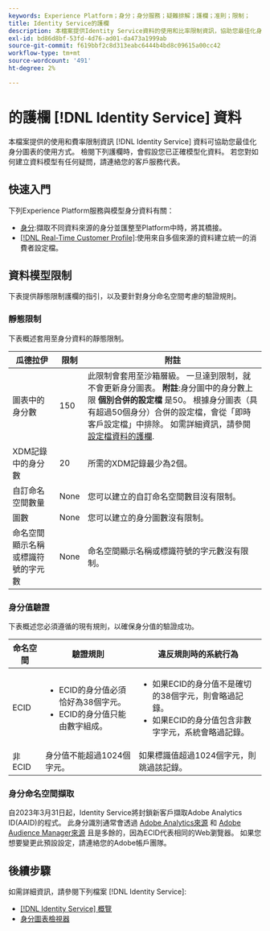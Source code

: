 ```yaml
---
keywords: Experience Platform；身分；身分服務；疑難排解；護欄；准則；限制；
title: Identity Service的護欄
description: 本檔案提供Identity Service資料的使用和比率限制資訊，協助您最佳化身分圖表的使用。
exl-id: bd86d8bf-53fd-4d76-ad01-da473a1999ab
source-git-commit: f619bbf2c8d313eabc6444b4bd8c09615a00cc42
workflow-type: tm+mt
source-wordcount: '491'
ht-degree: 2%

---
```


# 的護欄 [!DNL Identity Service] 資料

本檔案提供的使用和費率限制資訊 [!DNL Identity Service] 資料可協助您最佳化身分圖表的使用方式。 檢閱下列護欄時，會假設您已正確模型化資料。 若您對如何建立資料模型有任何疑問，請連絡您的客戶服務代表。

## 快速入門

下列Experience Platform服務與模型身分資料有關：

* [身分](home.md):擷取不同資料來源的身分並匯整至Platform中時，將其橋接。
* [[!DNL Real-Time Customer Profile]](../profile/home.md):使用來自多個來源的資料建立統一的消費者設定檔。

## 資料模型限制

下表提供靜態限制護欄的指引，以及要針對身分命名空間考慮的驗證規則。

### 靜態限制

下表概述套用至身分資料的靜態限制。

| 瓜德拉伊 | 限制 | 附註 |
| --- | --- | --- |
| 圖表中的身分數 | 150 | 此限制會套用至沙箱層級。 一旦達到限制，就不會更新身分圖表。 **附註**:身分圖中的身分數上限 **個別合併的設定檔** 是50。 根據身分圖表（具有超過50個身分）合併的設定檔，會從「即時客戶設定檔」中排除。 如需詳細資訊，請參閱 [設定檔資料的護欄](../profile/guardrails.md). |
| XDM記錄中的身分數 | 20 | 所需的XDM記錄最少為2個。 |
| 自訂命名空間數量 | None | 您可以建立的自訂命名空間數目沒有限制。 |
| 圖數 | None | 您可以建立的身分圖數沒有限制。 |
| 命名空間顯示名稱或標識符號的字元數 | None | 命名空間顯示名稱或標識符號的字元數沒有限制。 |

### 身分值驗證

下表概述您必須遵循的現有規則，以確保身分值的驗證成功。

| 命名空間 | 驗證規則 | 違反規則時的系統行為 |
| --- | --- | --- |
| ECID | <ul><li>ECID的身分值必須恰好為38個字元。</li><li>ECID的身分值只能由數字組成。</li></ul> | <ul><li>如果ECID的身分值不是確切的38個字元，則會略過記錄。</li><li>如果ECID的身分值包含非數字字元，系統會略過記錄。</li></ul> |
| 非ECID | 身分值不能超過1024個字元。 | 如果標識值超過1024個字元，則跳過該記錄。 |

### 身分命名空間擷取

自2023年3月31日起，Identity Service將封鎖新客戶擷取Adobe Analytics ID(AAID)的程式。 此身分識別通常會透過 [Adobe Analytics來源](../sources/connectors/adobe-applications/analytics.md) 和 [Adobe Audience Manager來源](../sources//connectors/adobe-applications/audience-manager.md) 且是多餘的，因為ECID代表相同的Web瀏覽器。 如果您想要變更此預設設定，請連絡您的Adobe帳戶團隊。

## 後續步驟

如需詳細資訊，請參閱下列檔案 [!DNL Identity Service]:

* [[!DNL Identity Service] 概覽](home.md)
* [身分圖表檢視器](ui/identity-graph-viewer.md)
